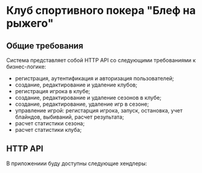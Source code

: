 # Клуб спортивного покера "Блеф на рыжего"

## Общие требования
Система представляет собой HTTP API со следующими требованиями к бизнес-логике:
- регистрация, аутентификация и авторизация пользователей;
- создание, редактирование и удаление клубов;
- регистрация игрока в клубе;
- создание, редактирование и удаление сезонов в клубе;
- создание, редактирование, удаление игр в сезоне;
- управление игрой: регистарция игрока, запуск, остановка, учет блайндов, выбиваний, расчет результата;
- расчет статистики сезона;
- расчет статистики клуба;

## HTTP API
В приложениии буду доступны следующие хендлеры:
